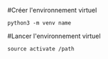 #Créer l'environnement virtuel

`python3 -m venv name`

#Lancer l'environnement virtuel

`source activate /path`